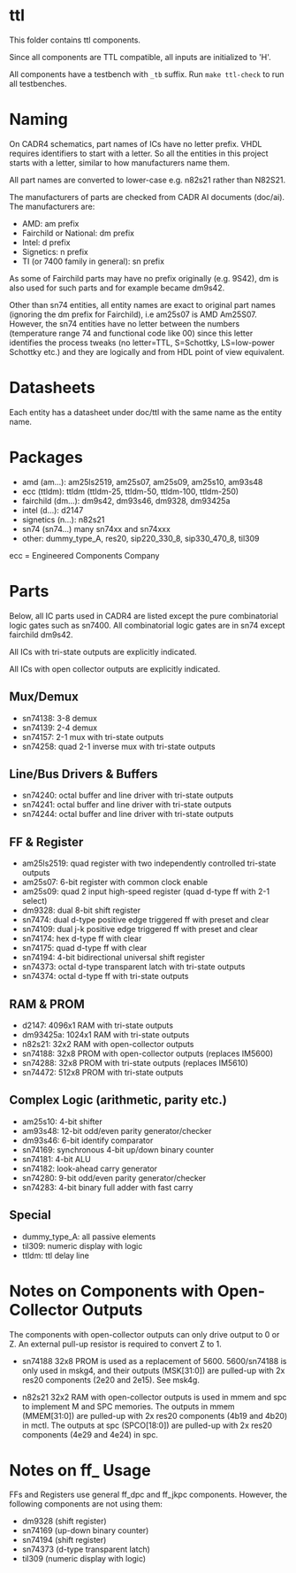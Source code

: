 
# ttl

This folder contains ttl components.

Since all components are TTL compatible, all inputs are initialized to 'H'.

All components have a testbench with `_tb` suffix. Run `make ttl-check` to run all testbenches.

# Naming

On CADR4 schematics, part names of ICs have no letter prefix. VHDL requires identifiers to start with a letter. So all the entities in this project starts with a letter, similar to how manufacturers name them.

All part names are converted to lower-case e.g. n82s21 rather than N82S21.

The manufacturers of parts are checked from CADR AI documents (doc/ai). The manufacturers are:

- AMD: am prefix
- Fairchild or National: dm prefix
- Intel: d prefix
- Signetics: n prefix
- TI (or 7400 family in general): sn prefix

As some of Fairchild parts may have no prefix originally (e.g. 9S42), dm is also used for such parts and for example became dm9s42.

Other than sn74 entities, all entity names are exact to original part names (ignoring the dm prefix for Fairchild), i.e am25s07 is AMD Am25S07. However, the sn74 entities have no letter between the numbers (temperature range 74 and functional code like 00) since this letter identifies the process tweaks (no letter=TTL, S=Schottky, LS=low-power Schottky etc.) and they are logically and from HDL point of view equivalent.

# Datasheets

Each entity has a datasheet under doc/ttl with the same name as the entity name.

# Packages

- amd (am...): am25ls2519, am25s07, am25s09, am25s10, am93s48
- ecc (ttldm): ttldm (ttldm-25, ttldm-50, ttldm-100, ttldm-250)
- fairchild (dm...): dm9s42, dm93s46, dm9328, dm93425a
- intel (d...): d2147
- signetics (n...): n82s21
- sn74 (sn74...) many sn74xx and sn74xxx
- other: dummy_type_A, res20, sip220_330_8, sip330_470_8, til309

ecc = Engineered Components Company

# Parts

Below, all IC parts used in CADR4 are listed except the pure combinatorial logic gates such as sn7400. All combinatorial logic gates are in sn74 except fairchild dm9s42.

All ICs with tri-state outputs are explicitly indicated.

All ICs with open collector outputs are explicitly indicated.

## Mux/Demux

- sn74138: 3-8 demux
- sn74139: 2-4 demux
- sn74157: 2-1 mux with tri-state outputs
- sn74258: quad 2-1 inverse mux with tri-state outputs

## Line/Bus Drivers & Buffers

- sn74240: octal buffer and line driver with tri-state outputs
- sn74241: octal buffer and line driver with tri-state outputs
- sn74244: octal buffer and line driver with tri-state outputs

## FF & Register

- am25ls2519: quad register with two independently controlled tri-state outputs
- am25s07: 6-bit register with common clock enable
- am25s09: quad 2 input high-speed register (quad d-type ff with 2-1 select)
- dm9328: dual 8-bit shift register
- sn7474: dual d-type positive edge triggered ff with preset and clear
- sn74109: dual j-k positive edge triggered ff with preset and clear
- sn74174: hex d-type ff with clear
- sn74175: quad d-type ff with clear
- sn74194: 4-bit bidirectional universal shift register
- sn74373: octal d-type transparent latch with tri-state outputs
- sn74374: octal d-type ff with tri-state outputs

## RAM & PROM

- d2147: 4096x1 RAM with tri-state outputs 
- dm93425a: 1024x1 RAM with tri-state outputs
- n82s21: 32x2 RAM with open-collector outputs
- sn74188: 32x8 PROM with open-collector outputs (replaces IM5600)
- sn74288: 32x8 PROM with tri-state outputs (replaces IM5610)
- sn74472: 512x8 PROM with tri-state outputs

## Complex Logic (arithmetic, parity etc.)

- am25s10: 4-bit shifter
- am93s48: 12-bit odd/even parity generator/checker
- dm93s46: 6-bit identify comparator
- sn74169: synchronous 4-bit up/down binary counter
- sn74181: 4-bit ALU
- sn74182: look-ahead carry generator
- sn74280: 9-bit odd/even parity generator/checker
- sn74283: 4-bit binary full adder with fast carry

## Special

- dummy_type_A: all passive elements
- til309: numeric display with logic
- ttldm: ttl delay line

# Notes on Components with Open-Collector Outputs

The components with open-collector outputs can only drive output to 0 or Z. An external pull-up resistor is required to convert Z to 1.

- sn74188 32x8 PROM is used as a replacement of 5600. 5600/sn74188 is only used in mskg4, and their outputs (MSK[31:0]) are pulled-up with 2x res20 components (2e20 and 2e15). See msk4g.

- n82s21 32x2 RAM with open-collector outputs is used in mmem and spc to implement M and SPC memories. The outputs in mmem (MMEM[31:0]) are pulled-up with 2x res20 components (4b19 and 4b20) in mctl. The outputs at spc (SPCO[18:0]) are pulled-up with 2x res20 components (4e29 and 4e24) in spc.

# Notes on ff_ Usage

FFs and Registers use general ff_dpc and ff_jkpc components. However, the following components are not using them:

- dm9328 (shift register)
- sn74169 (up-down binary counter)
- sn74194 (shift register)
- sn74373 (d-type transparent latch)
- til309 (numeric display with logic)